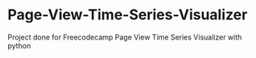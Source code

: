 # Page-View-Time-Series-Visualizer
Project done for Freecodecamp Page View Time Series Visualizer with python 
